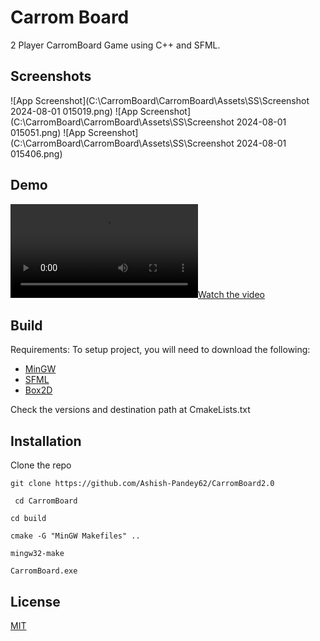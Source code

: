 
# Carrom Board

2 Player CarromBoard Game using C++ and SFML. 


## Screenshots

![App Screenshot](C:\CarromBoard\CarromBoard\Assets\SS\Screenshot 2024-08-01 015019.png)
![App Screenshot](C:\CarromBoard\CarromBoard\Assets\SS\Screenshot 2024-08-01 015051.png)
![App Screenshot](C:\CarromBoard\CarromBoard\Assets\SS\Screenshot 2024-08-01 015406.png)


## Demo
[![Watch the video](Assets/SS/fina_demo_carrom_board.mp4)](Assets/SS/fina_demo_carrom_board.mp4)

## Build

Requirements:
To setup  project, you will need to download the following:

* [MinGW]('https://sourceforge.net/projects/mingw/')
* [SFML]('https://www.sfml-dev.org/download.php')
* [Box2D]('https://box2d.org/')

Check the versions and destination path at CmakeLists.txt
## Installation 
Clone the repo 
```
git clone https://github.com/Ashish-Pandey62/CarromBoard2.0
```


```
 cd CarromBoard
```
```
cd build
```

```
cmake -G "MinGW Makefiles" ..

```

```
mingw32-make

```

```
CarromBoard.exe
```

## License

[MIT](https://choosealicense.com/licenses/mit/)

